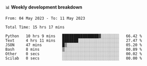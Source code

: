 📊 **Weekly development breakdown**
<!--START_SECTION:waka-->

```text
From: 04 May 2023 - To: 11 May 2023

Total Time: 15 hrs 17 mins

Python   10 hrs 9 mins   ████████████████▓░░░░░░░░   66.42 %
Text     4 hrs 11 mins   ███████░░░░░░░░░░░░░░░░░░   27.47 %
JSON     47 mins         █▒░░░░░░░░░░░░░░░░░░░░░░░   05.20 %
Bash     8 mins          ▒░░░░░░░░░░░░░░░░░░░░░░░░   00.89 %
Other    0 secs          ░░░░░░░░░░░░░░░░░░░░░░░░░   00.02 %
Scilab   0 secs          ░░░░░░░░░░░░░░░░░░░░░░░░░   00.00 %
```

<!--END_SECTION:waka-->
